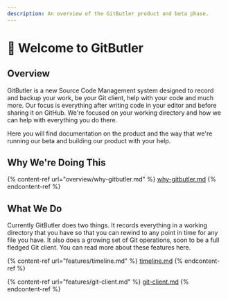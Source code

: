 ```yaml
---
description: An overview of the GitButler product and beta phase.
---
```


# 🤵 Welcome to GitButler

## Overview

GitButler is a new Source Code Management system designed to record and backup your work, be your Git client, help with your code and much more. Our focus is everything after writing code in your editor and before sharing it on GitHub. We're focused on your working directory and how we can help with everything you do there.

Here you will find documentation on the product and the way that we're running our beta and building our product with your help.

## Why We're Doing This

{% content-ref url="overview/why-gitbutler.md" %}
[why-gitbutler.md](overview/why-gitbutler.md)
{% endcontent-ref %}

## What We Do

Currently GitButler does two things. It records everything in a working directory that you have so that you can rewind to any point in time for any file you have. It also does a growing set of Git operations, soon to be a full fledged Git client. You can read more about these features here.

{% content-ref url="features/timeline.md" %}
[timeline.md](features/timeline.md)
{% endcontent-ref %}

{% content-ref url="features/git-client.md" %}
[git-client.md](features/git-client.md)
{% endcontent-ref %}
